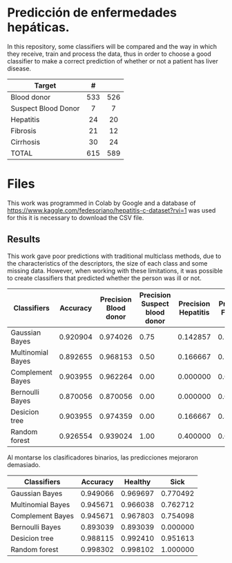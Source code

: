 
# Predicción de enfermedades hepáticas.

In this repository, some classifiers will be compared and the way in which they receive, train and process the data, thus in order to choose a good classifier to make a correct prediction of whether or not a patient has liver disease.

Target | # | |
-------|:-----:|:----:|
Blood donor |533 |526
Suspect Blood Donor | 7|7
|Hepatitis |24 |20|
|Fibrosis |21 |12|
|Cirrhosis |30 |24|
|TOTAL |615 |589|


# Files

This work was programmed in Colab by Google and a database of https://www.kaggle.com/fedesoriano/hepatitis-c-dataset?rvi=1 was used for this it is necessary to download the CSV file.

## Results
This work gave poor predictions with traditional multiclass methods, due to the characteristics of the descriptors, the size of each class and some missing data. However, when working with these limitations, it was possible to create classifiers that predicted whether the person was ill or not.

|Classifiers|Accuracy|Precision Blood donor|Precision Suspect blood donor|Precision Hepatitis|Precision Fibrosis|Precision Cirrhosis|
|-----|-----|-----|-----|-----|----|-----
|Gaussian Bayes|0.920904|0.974026|0.75|0.142857|0.500000|0.875000
|Multinomial Bayes|0.892655|0.968153|0.50|0.166667|0.125000|1.000000
|Complement Bayes|0.903955|0.962264|0.00|0.000000|0.000000|0.437500
|Bernoulli Bayes|0.870056|0.870056|0.00|0.000000|0.000000|0.000000
|Desicion tree|0.903955|0.974359|0.00|0.166667|0.333333|0.833333
|Random forest|0.926554|0.939024|1.00|0.400000|0.000000|1.000000

Al montarse los clasificadores binarios, las predicciones mejoraron demasiado.

|Classifiers|Accuracy|Healthy|Sick|
|-----------|------------|------|---|
Gaussian Bayes|0.949066|0.969697|0.770492
Multinomial Bayes|0.945671|0.966038|0.762712
Complement Bayes|0.945671|0.967803|0.754098
Bernoulli Bayes|0.893039|0.893039|0.000000
Desicion tree|0.988115|0.992410|0.951613
Random forest|0.998302|0.998102|1.000000
